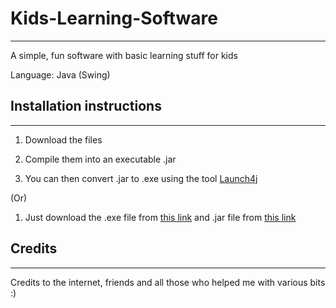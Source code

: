 # Kids-Learning-Software
---------------------------------------------------------------
A simple, fun software with basic learning stuff for kids

Language: Java (Swing)

## Installation instructions
---------------------------------------------------------------
1. Download the files

2. Compile them into an executable .jar

3. You can then convert .jar to .exe using the tool [Launch4j](http://launch4j.sourceforge.net/)

(Or)

1. Just download the .exe file from [this link](https://github.com/uyscuti-wiki/Kids-Learning-Software/releases/download/v1.0.1-beta/Kids.Learning.Software.exe) and .jar file from [this link](https://github.com/uyscuti-wiki/Kids-Learning-Software/releases/download/v1.0.1-beta/Kids.Learning.Software.jar)

## Credits 
---------------------------------------------------------------
Credits to the internet, friends and all those who helped me with various bits :)
